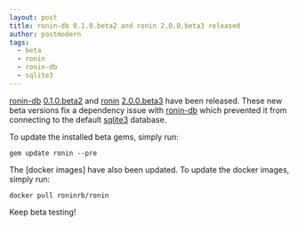 ```yaml
---
layout: post
title: ronin-db 0.1.0.beta2 and ronin 2.0.0.beta3 released
author: postmodern
tags:
  - beta
  - ronin
  - ronin-db
  - sqlite3
---
```


[ronin-db][ronin-db] [0.1.0.beta2][ronin-db-0.1.0.beta2] and
[ronin][ronin] [2.0.0.beta3][ronin-2.0.0.beta3] have been released. These new
beta versions fix a dependency issue with [ronin-db] which prevented it from
connecting to the default [sqlite3] database.

To update the installed beta gems, simply run:

```shell
gem update ronin --pre
```

The [docker images] have also been updated. To update the docker images,
simply run:

```shell
docker pull roninrb/ronin
```

Keep beta testing!

[ronin]: https://github.com/ronin-rb/ronin#readme
[ronin-db]: https://github.com/ronin-rb/ronin-db#readme

[ronin-2.0.0.beta3]: https://rubygems.org/gems/ronin/versions/2.0.0.beta3
[ronin-db-0.1.0.beta2]: https://rubygems.org/gems/ronin-db/versions/0.1.0.beta2

[sqlite3]: https://www.sqlite.org/index.html
